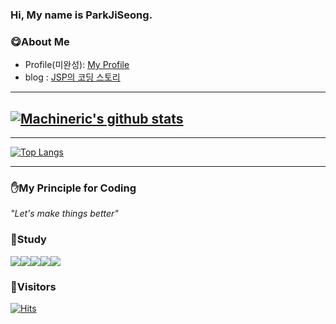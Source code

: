 ### Hi, My name is ParkJiSeong.

### :yum:About Me
- Profile(미완성): [My Profile](https://wjsrlahrlco1998.github.io/profile/)
- blog : [JSP의 코딩 스토리](https://jsp-coding.tistory.com/)
---
[![Machineric's github stats](https://github-readme-stats.vercel.app/api?username=wjsrlahrlco1998)](https://github.com/anuraghazra/github-readme-stats)
---

---

[![Top Langs](https://github-readme-stats.vercel.app/api/top-langs/?username=wjsrlahrlco1998)](https://github.com/wjsrlahrlco1998/github-readme-stats)

---

### :raised_hand:My Principle for Coding

*"Let's make things better"*

### :green_book:Study
<img src="https://img.shields.io/badge/C-A8B9CC?style=flat-square&logo=C&logoColor=white"/><img src="https://img.shields.io/badge/C++-00599C?style=flat-square&logo=C++&logoColor=white"/><img src="https://img.shields.io/badge/Python-3776AB?style=flat-square&logo=Python&logoColor=white"/><img src="https://img.shields.io/badge/Aduino-00979D?style=flat-square&logo=Arduino&logoColor=white"/><img src="https://img.shields.io/badge/SQL-4479A1?style=flat-square&logo=MySQL&logoColor=white"/>

### :raising_hand:Visitors

[![Hits](https://hits.seeyoufarm.com/api/count/incr/badge.svg?url=https%3A%2F%2Fgithub.com%2Fwjsrlahrlco1998&count_bg=%2379C83D&title_bg=%23555555&icon=github.svg&icon_color=%23E7E7E7&title=Github&edge_flat=false)](https://hits.seeyoufarm.com)

